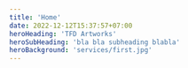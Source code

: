 ```yaml
---
title: 'Home'
date: 2022-12-12T15:37:57+07:00
heroHeading: 'TFD Artworks'
heroSubHeading: 'bla bla subheading blabla'
heroBackground: 'services/first.jpg'
---
```

